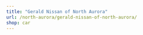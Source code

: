 ```yaml
---
title: "Gerald Nissan of North Aurora"
url: /north-aurora/gerald-nissan-of-north-aurora/
shop: car
---
```

